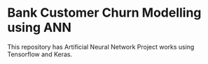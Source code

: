 # Bank Customer Churn Modelling using ANN
This repository has Artificial Neural Network Project works using Tensorflow and Keras.
